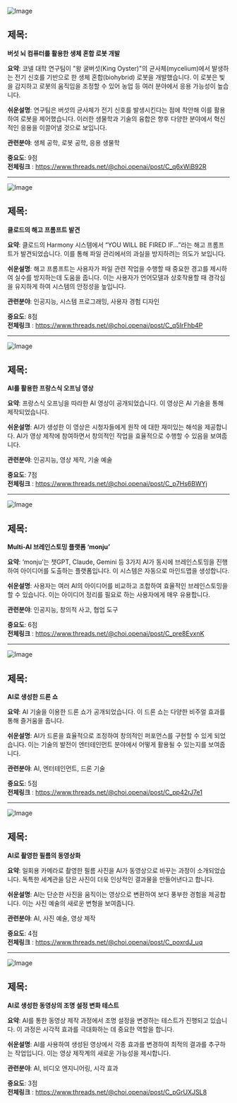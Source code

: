 ![Image](https://scontent-iad3-2.cdninstagram.com/v/t51.29350-15/459145639_494940233277502_1434866856668163407_n.jpg?_nc_cat=111&ccb=1-7&_nc_sid=18de74&_nc_ohc=199S78RQThwQ7kNvgE0V6SU&_nc_ht=scontent-iad3-2.cdninstagram.com&edm=ACx9VUEEAAAA&oh=00_AYCEf7A8xxd8kq8WLklnKsS-pCrz9CRwWfKCpLoeDSGQeQ&oe=66E3F03F)

## 제목:
**버섯 뇌 컴퓨터를 활용한 생체 혼합 로봇 개발**

**요약**:
코넬 대학 연구팀이 "왕 굴버섯(King Oyster)"의 균사체(mycelium)에서 발생하는 전기 신호를 기반으로 한 생체 혼합(biohybrid) 로봇을 개발했습니다. 이 로봇은 빛을 감지하고 로봇의 움직임을 조정할 수 있어 농업 등 여러 분야에서 응용 가능성이 높습니다.

**쉬운설명**:
연구팀은 버섯의 균사체가 전기 신호를 발생시킨다는 점에 착안해 이를 활용하여 로봇을 제어했습니다. 이러한 생물학과 기술의 융합은 향후 다양한 분야에서 혁신적인 응용을 이끌어낼 것으로 보입니다.

**관련분야**:
생체 공학, 로봇 공학, 응용 생물학

**중요도**: 9점  
**전체링크** : https://www.threads.net/@choi.openai/post/C_q6xWiB92R

---

![Image](https://scontent-iad3-1.cdninstagram.com/v/t51.29350-15/459191518_1181505649809510_1361523223515305803_n.jpg?_nc_cat=101&ccb=1-7&_nc_sid=18de74&_nc_ohc=oLhqAssp_nkQ7kNvgEcp6ko&_nc_ht=scontent-iad3-1.cdninstagram.com&edm=ACx9VUEEAAAA&oh=00_AYBOfag-p3DYKQ8kYQoe4RDIEtP67UYGHrNX8vKClWnKhg&oe=66E407B1)

## 제목:
**클로드의 해고 프롬프트 발견**

**요약**:
클로드의 Harmony 시스템에서 “YOU WILL BE FIRED IF...”라는 해고 프롬프트가 발견되었습니다. 이를 통해 파일 관리에서의 과실을 방지하려는 의도가 보입니다.

**쉬운설명**:
해고 프롬프트는 사용자가 파일 관련 작업을 수행할 때 중요한 경고를 제시하여 실수를 방지하는데 도움을 줍니다. 이는 사용자가 언어모델과 상호작용할 때 경각심을 유지하게 하여 시스템의 안정성을 높입니다.

**관련분야**:
인공지능, 시스템 프로그래밍, 사용자 경험 디자인

**중요도**: 8점  
**전체링크** : https://www.threads.net/@choi.openai/post/C_q5IrFhb4P

---

![Image](https://scontent-iad3-2.cdninstagram.com/v/t51.71878-15/459086909_883977440324744_730624292663097700_n.jpg?_nc_cat=111&ccb=1-7&_nc_sid=18de74&_nc_ohc=O6EdyiA0wuwQ7kNvgFngj1n&_nc_ht=scontent-iad3-2.cdninstagram.com&edm=ACx9VUEEAAAA&oh=00_AYDSklpCpSBCF-WKOxNWPN9mW0Nabzgng3gbbiHtE0nsZQ&oe=66E3E2DF)

## 제목:
**AI를 활용한 프랑스식 오프닝 영상**

**요약**:
프랑스식 오프닝을 따라한 AI 영상이 공개되었습니다. 이 영상은 AI 기술을 통해 제작되었습니다.

**쉬운설명**:
AI가 생성한 이 영상은 시청자들에게 원작 에 대한 재미있는 해석을 제공합니다. AI가 영상 제작에 참여하면서 창의적인 작업을 효율적으로 수행할 수 있음을 보여줍니다.

**관련분야**:
인공지능, 영상 제작, 기술 예술

**중요도**: 7점  
**전체링크** : https://www.threads.net/@choi.openai/post/C_p7Hs6BWYj

---

![Image](https://scontent-iad3-1.cdninstagram.com/v/t51.71878-15/456482417_1272715863715654_3400788561326864955_n.jpg?_nc_cat=104&ccb=1-7&_nc_sid=18de74&_nc_ohc=L4vxxtwo1i8Q7kNvgGrxOKB&_nc_ht=scontent-iad3-1.cdninstagram.com&edm=ACx9VUEEAAAA&oh=00_AYD4g1wd0bHfwESzjPCx7mK4rg095-p5bWbEdIH2epyqaw&oe=66E40B15)

## 제목:
**Multi-AI 브레인스토밍 플랫폼 ‘monju’**

**요약**:
‘monju’는 챗GPT, Claude, Gemini 등 3가지 AI가 동시에 브레인스토밍을 진행하여 아이디어를 도출하는 플랫폼입니다. 이 시스템은 자동으로 마인드맵을 생성합니다.

**쉬운설명**:
사용자는 여러 AI의 아이디어를 비교하고 조합하여 효율적인 브레인스토밍을 할 수 있습니다. 이는 아이디어 정리를 필요로 하는 사용자에게 매우 유용합니다.

**관련분야**:
인공지능, 창의적 사고, 협업 도구

**중요도**: 6점  
**전체링크** : https://www.threads.net/@choi.openai/post/C_pre8EvxnK 

---

![Image](https://scontent-iad3-1.cdninstagram.com/v/t51.71878-15/458979428_379436821851354_3199524791577632514_n.jpg?_nc_cat=107&ccb=1-7&_nc_sid=18de74&_nc_ohc=FFKpfvyNdcEQ7kNvgHwKMYP&_nc_ht=scontent-iad3-1.cdninstagram.com&edm=ACx9VUEEAAAA&oh=00_AYCGb2uFXWGNion4vDj-4uJQg7l-4iuJEqzvHDTBVycbyw&oe=66E3E576)

## 제목:
**AI로 생성한 드론 쇼**

**요약**:
AI 기술을 이용한 드론 쇼가 공개되었습니다. 이 드론 쇼는 다양한 비주얼 효과를 통해 즐거움을 줍니다.

**쉬운설명**:
AI가 드론을 효율적으로 조정하여 창의적인 퍼포먼스를 구현할 수 있게 되었습니다. 이는 기술의 발전이 엔터테인먼트 분야에서 어떻게 활용될 수 있는지를 보여줍니다.

**관련분야**:
AI, 엔터테인먼트, 드론 기술

**중요도**: 5점  
**전체링크** : https://www.threads.net/@choi.openai/post/C_pp42rJ7e1 

---

![Image](https://scontent-iad3-1.cdninstagram.com/v/t51.71878-15/458271865_545860018017308_3095512533555959840_n.jpg?_nc_cat=102&ccb=1-7&_nc_sid=18de74&_nc_ohc=npJofQAFawsQ7kNvgHor8ab&_nc_ht=scontent-iad3-1.cdninstagram.com&edm=ACx9VUEEAAAA&oh=00_AYBkpbGfMRNrXqmTUTlb-s-7gm8dYOqP4A7HUUSOQGdqkg&oe=66E3D8EF)

## 제목:
**AI로 촬영한 필름의 동영상화**

**요약**:
일회용 카메라로 촬영한 필름 사진을 AI가 동영상으로 바꾸는 과정이 소개되었습니다. 독특한 세계관을 담은 사진이 더욱 인상적인 결과물을 만들어낸다고 합니다.

**쉬운설명**:
AI는 단순한 사진을 움직이는 영상으로 변환하여 보다 풍부한 경험을 제공합니다. 이는 사진 예술의 새로운 변형을 보여줍니다.

**관련분야**:
AI, 사진 예술, 영상 제작

**중요도**: 4점  
**전체링크** : https://www.threads.net/@choi.openai/post/C_poxrdJ_uq

---

![Image](https://scontent-iad3-1.cdninstagram.com/v/t51.71878-15/458181897_1501926484536186_2998909900601932585_n.jpg?_nc_cat=102&ccb=1-7&_nc_sid=18de74&_nc_ohc=kgqGtvFdIOgQ7kNvgFNK2S-&_nc_ht=scontent-iad3-1.cdninstagram.com&edm=ACx9VUEEAAAA&oh=00_AYBz0oL0JORdcwM64a9a6b5vN6ofeTd0fJ9uSVUF_T295w&oe=66E3E1FC)

## 제목:
**AI로 생성한 동영상의 조명 설정 변화 테스트**

**요약**:
AI를 통한 동영상 제작 과정에서 조명 설정을 변경하는 테스트가 진행되고 있습니다. 이 과정은 시각적 효과를 극대화하는 데 중요한 역할을 합니다.

**쉬운설명**:
AI를 사용하여 생성된 영상에서 각종 효과를 변경하여 최적의 결과를 추구하는 작업입니다. 이는 영상 제작계의 새로운 가능성을 제시합니다.

**관련분야**:
AI, 비디오 엔지니어링, 시각 효과

**중요도**: 3점  
**전체링크** : https://www.threads.net/@choi.openai/post/C_pGrUXJSL8